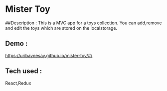 # Mister Toy

##Description :
This is a MVC app for a toys collection.
You can add,remove and edit the toys which are stored on the localstorage.

## Demo : 
https://uribaynesay.github.io/mister-toy/#/

## Tech used : 
React,Redux
